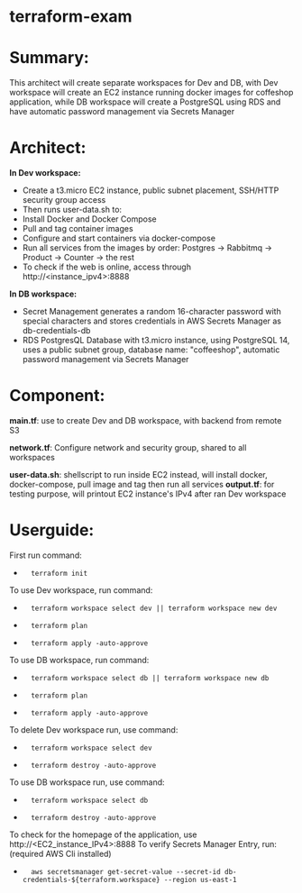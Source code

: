 # terraform-exam
# Summary: 
This architect will create separate workspaces for Dev and DB, with Dev workspace will create an EC2 instance running docker images for coffeshop application, while DB workspace will create a PostgreSQL using RDS and have automatic password management via Secrets Manager


# Architect:
**In Dev workspace:**
-   Create a t3.micro EC2 instance, public subnet placement, SSH/HTTP security group access
-   Then runs user-data.sh to:
- Install Docker and Docker Compose
- Pull and tag container images
- Configure and start containers via docker-compose
- Run all services from the images by order: Postgres -> Rabbitmq -> Product -> Counter -> the rest
- To check if the web is online, access through http://<instance_ipv4>:8888

**In DB workspace:**
-   Secret Management generates a random 16-character password with special characters and stores credentials in AWS Secrets Manager as db-credentials-db
-   RDS PostgresQL Database with t3.micro instance, using PostgreSQL 14, uses a public subnet group, database name: "coffeeshop", automatic password management via Secrets Manager

# Component:
**main.tf**: use to create Dev and DB workspace, with backend from remote S3

**network.tf**: Configure network and security group, shared to all workspaces
 
**user-data.sh**: shellscript to run inside EC2 instead, will install docker, docker-compose, pull image and tag then run all services
**output.tf**: for testing purpose, will printout EC2 instance's IPv4 after ran Dev workspace

# Userguide:
First run command:
-       terraform init

To use Dev workspace, run command:
-       terraform workspace select dev || terraform workspace new dev
-       terraform plan
-       terraform apply -auto-approve

To use DB workspace, run command:
-       terraform workspace select db || terraform workspace new db
-       terraform plan
-       terraform apply -auto-approve

To delete Dev workspace run, use command:
-       terraform workspace select dev 
-       terraform destroy -auto-approve

To use DB workspace run, use command:
-       terraform workspace select db
-       terraform destroy -auto-approve

To check for the homepage of the application, use http://<EC2_instance_IPv4>:8888
To verify Secrets Manager Entry, run: (required AWS Cli installed)
-       aws secretsmanager get-secret-value --secret-id db-credentials-${terraform.workspace} --region us-east-1